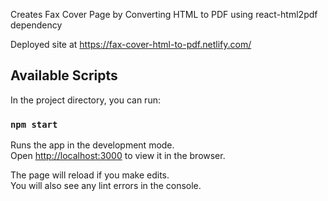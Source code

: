 Creates Fax Cover Page by Converting HTML to PDF using react-html2pdf dependency

Deployed site at https://fax-cover-html-to-pdf.netlify.com/

## Available Scripts

In the project directory, you can run:

### `npm start`

Runs the app in the development mode.<br />
Open [http://localhost:3000](http://localhost:3000) to view it in the browser.

The page will reload if you make edits.<br />
You will also see any lint errors in the console.
